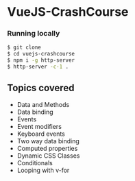 # VueJS-CrashCourse

### Running locally

```bash
$ git clone
$ cd vuejs-crashcourse
$ npm i -g http-server
$ http-server -c-1 .
```

## Topics covered

- Data and Methods
- Data binding
- Events
- Event modifiers
- Keyboard events
- Two way data binding
- Computed properties
- Dynamic CSS Classes
- Conditionals
- Looping with v-for
